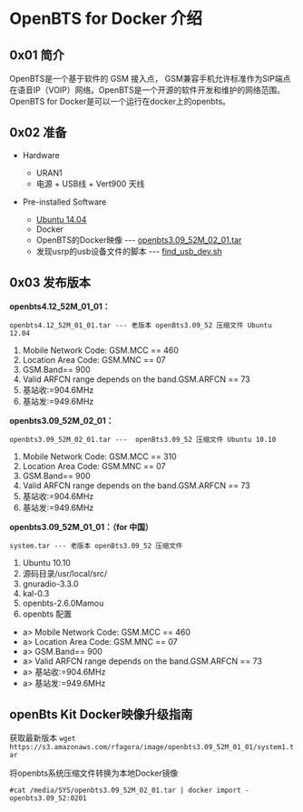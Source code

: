 # OpenBTS  for Docker 介绍

## 0x01 简介

 OpenBTS是一个基于软件的 GSM 接入点， GSM兼容手机允许标准作为SIP端点在语音IP（VOIP）网络。OpenBTS是一个开源的软件开发和维护的网络范围。OpenBTS for Docker是可以一个运行在docker上的openbts。

## 0x02 准备
* Hardware

  * URAN1
  * 电源 + USB线 + Vert900 天线


* Pre-installed Software

    * [Ubuntu 14.04](https://)
    * Docker
    * OpenBTS的Docker映像 --- [openbts3.09_52M_02_01.tar](https://s3.amazonaws.com/rfagora/image/openbts3.09_52M_01_01/system1.tar)
    * 发现usrp的usb设备文件的脚本 --- [find_usb_dev.sh](https://s3.amazonaws.com/rfagora/image/openbts3.09_52M_01_01/find_usb_dev.sh)

## 0x03 发布版本

**openbts4.12_52M_01_01：**

	openbts4.12_52M_01_01.tar --- 老版本 openBts3.09_52 压缩文件 Ubuntu 12.04

  1. Mobile Network Code: GSM.MCC == 460
  2. Location Area Code:  GSM.MNC ==  07
  3. GSM.Band== 900
  4. Valid ARFCN range depends on the band.GSM.ARFCN == 73
  5. 基站收:=904.6MHz
  6. 基站发:=949.6MHz


**openbts3.09_52M_02_01：**

	openbts3.09_52M_02_01.tar ---  openBts3.09_52 压缩文件 Ubuntu 10.10

  1. Mobile Network Code: GSM.MCC == 310
  2. Location Area Code:  GSM.MNC ==  07
  3. GSM.Band== 900
  4. Valid ARFCN range depends on the band.GSM.ARFCN == 73
  5. 基站收:=904.6MHz
  6. 基站发:=949.6MHz


**openbts3.09_52M_01_01：（for 中国）**

	system.tar --- 老版本 openBts3.09_52 压缩文件

  1. Ubuntu 10.10  
  2. 源码目录/usr/local/src/
  3. gnuradio-3.3.0
  4. kal-0.3
  5. openbts-2.6.0Mamou
  6. openbts 配置
   * a>  Mobile Network Code: GSM.MCC == 460  
   * a>  Location Area Code:  GSM.MNC ==  07
   * a> GSM.Band== 900
   * a> Valid ARFCN range depends on the band.GSM.ARFCN == 73
   * a> 基站收:=904.6MHz
   * a> 基站发:=949.6MHz

## openBts Kit Docker映像升级指南

  获取最新版本 `wget https://s3.amazonaws.com/rfagora/image/openbts3.09_52M_01_01/system1.tar`


  将openbts系统压缩文件转换为本地Docker镜像

  ```
  #cat /media/SYS/openbts3.09_52M_02_01.tar | docker import - openbts3.09_52:0201
  ```
